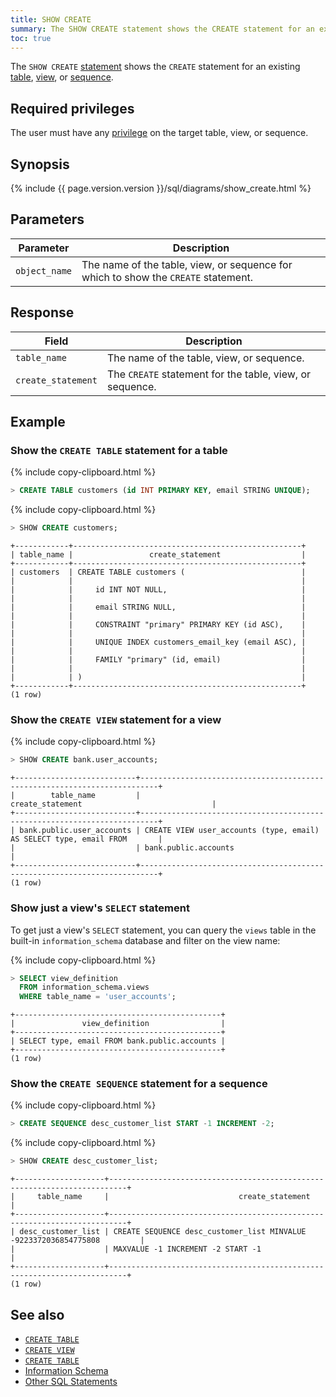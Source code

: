 ```yaml
---
title: SHOW CREATE
summary: The SHOW CREATE statement shows the CREATE statement for an existing table, view, or sequence.
toc: true
---
```


The `SHOW CREATE` [statement](sql-statements.html) shows the `CREATE` statement for an existing [table](create-table.html), [view](create-view.html), or [sequence](create-sequence.html).

## Required privileges

The user must have any [privilege](authorization.html#assign-privileges) on the target table, view, or sequence.

## Synopsis

<div>
  {%  include {{  page.version.version  }}/sql/diagrams/show_create.html %}
</div>

## Parameters

Parameter | Description
----------|------------
`object_name` | The name of the table, view, or sequence for which to show the `CREATE` statement.

## Response

Field | Description
------|------------
`table_name` | The name of the table, view, or sequence.
`create_statement` | The `CREATE` statement for the table, view, or sequence.

## Example

### Show the `CREATE TABLE` statement for a table

{%  include copy-clipboard.html %}
~~~ sql
> CREATE TABLE customers (id INT PRIMARY KEY, email STRING UNIQUE);
~~~

{%  include copy-clipboard.html %}
~~~ sql
> SHOW CREATE customers;
~~~

~~~
+------------+---------------------------------------------------+
| table_name |                 create_statement                  |
+------------+---------------------------------------------------+
| customers  | CREATE TABLE customers (                          |
|            |                                                   |
|            |     id INT NOT NULL,                              |
|            |                                                   |
|            |     email STRING NULL,                            |
|            |                                                   |
|            |     CONSTRAINT "primary" PRIMARY KEY (id ASC),    |
|            |                                                   |
|            |     UNIQUE INDEX customers_email_key (email ASC), |
|            |                                                   |
|            |     FAMILY "primary" (id, email)                  |
|            |                                                   |
|            | )                                                 |
+------------+---------------------------------------------------+
(1 row)
~~~

### Show the `CREATE VIEW` statement for a view

{%  include copy-clipboard.html %}
~~~ sql
> SHOW CREATE bank.user_accounts;
~~~

~~~
+---------------------------+--------------------------------------------------------------------------+
|        table_name         |                             create_statement                             |
+---------------------------+--------------------------------------------------------------------------+
| bank.public.user_accounts | CREATE VIEW user_accounts (type, email) AS SELECT type, email FROM       |
|                           | bank.public.accounts                                                     |
+---------------------------+--------------------------------------------------------------------------+
(1 row)
~~~

### Show just a view's `SELECT` statement

To get just a view's `SELECT` statement, you can query the `views` table in the built-in `information_schema` database and filter on the view name:

{%  include copy-clipboard.html %}
~~~ sql
> SELECT view_definition
  FROM information_schema.views
  WHERE table_name = 'user_accounts';
~~~

~~~
+----------------------------------------------+
|               view_definition                |
+----------------------------------------------+
| SELECT type, email FROM bank.public.accounts |
+----------------------------------------------+
(1 row)
~~~

### Show the `CREATE SEQUENCE` statement for a sequence

{%  include copy-clipboard.html %}
~~~ sql
> CREATE SEQUENCE desc_customer_list START -1 INCREMENT -2;
~~~

{%  include copy-clipboard.html %}
~~~ sql
> SHOW CREATE desc_customer_list;
~~~

~~~
+--------------------+--------------------------------------------------------------------------+
|     table_name     |                             create_statement                             |
+--------------------+--------------------------------------------------------------------------+
| desc_customer_list | CREATE SEQUENCE desc_customer_list MINVALUE -9223372036854775808         |
|                    | MAXVALUE -1 INCREMENT -2 START -1                                        |
+--------------------+--------------------------------------------------------------------------+
(1 row)
~~~

## See also

- [`CREATE TABLE`](create-table.html)
- [`CREATE VIEW`](create-view.html)
- [`CREATE TABLE`](create-sequence.html)
- [Information Schema](information-schema.html)
- [Other SQL Statements](sql-statements.html)
